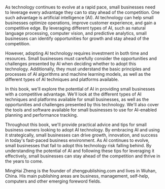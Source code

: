 

As technology continues to evolve at a rapid pace, small businesses need to leverage every advantage they can to stay ahead of the competition. One such advantage is artificial intelligence (AI). AI technology can help small businesses optimize operations, improve customer experience, and gain a competitive edge. By leveraging different types of AI, such as natural language processing, computer vision, and predictive analytics, small businesses can identify opportunities for growth and stay ahead of the competition.

However, adopting AI technology requires investment in both time and resources. Small businesses must carefully consider the opportunities and challenges presented by AI when deciding whether to adopt this technology. Additionally, they must understand the basic principles and processes of AI algorithms and machine learning models, as well as the different types of AI techniques and platforms available.

In this book, we'll explore the potential of AI in providing small businesses with a competitive advantage. We'll look at the different types of AI techniques and platforms available for small businesses, as well as the opportunities and challenges presented by this technology. We'll also cover the tools and software available for small businesses to use for AI-enabled planning and performance tracking.

Throughout this book, we'll provide practical advice and tips for small business owners looking to adopt AI technology. By embracing AI and using it strategically, small businesses can drive growth, innovation, and success in today's fast-paced business environment. As AI continues to evolve, small businesses that fail to adopt this technology risk falling behind. By understanding the potential of AI and following these tips for leveraging it effectively, small businesses can stay ahead of the competition and thrive in the years to come.

MingHai Zheng is the founder of zhengpublishing.com and lives in Wuhan, China. His main publishing areas are business, management, self-help, computers and other emerging foreword fields.
